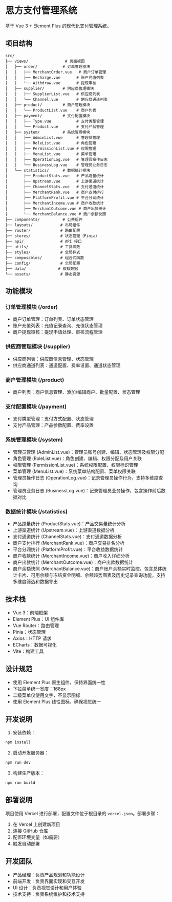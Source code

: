 # 思方支付管理系统

基于 Vue 3 + Element Plus 的现代化支付管理系统。

## 项目结构

```
src/
├── views/                # 页面视图
│   ├── order/           # 订单管理模块
│   │   ├── MerchantOrder.vue   # 商户订单管理
│   │   ├── Recharge.vue       # 账户充值列表
│   │   └── Withdraw.vue       # 提现审核
│   ├── supplier/        # 供应商管理模块
│   │   ├── SupplierList.vue   # 供应商列表
│   │   └── Channel.vue        # 供应商通道列表
│   ├── product/         # 商户管理模块
│   │   └── ProductList.vue    # 商户列表
│   ├── payment/         # 支付配置模块
│   │   ├── Type.vue           # 支付类型管理
│   │   └── Product.vue        # 支付产品管理
│   ├── system/          # 系统管理模块
│   │   ├── AdminList.vue      # 管理员管理
│   │   ├── RoleList.vue       # 角色管理
│   │   ├── PermissionList.vue # 权限管理
│   │   ├── MenuList.vue       # 菜单管理
│   │   ├── OperationLog.vue   # 管理员操作日志
│   │   └── BusinessLog.vue    # 管理员业务日志
│   └── statistics/      # 数据统计模块
│       ├── ProductStats.vue   # 产品跑量统计
│       ├── Upstream.vue       # 上游渠道统计
│       ├── ChannelStats.vue   # 支付通道统计
│       ├── MerchantRank.vue   # 商户支付排行
│       ├── PlatformProfit.vue # 平台分润统计
│       ├── MerchantIncome.vue # 商户收款统计
│       ├── MerchantOutcome.vue # 商户出款统计
│       └── MerchantBalance.vue # 商户余额快照
├── components/          # 公共组件
├── layouts/            # 布局组件
├── router/             # 路由配置
├── stores/             # 状态管理（Pinia）
├── api/                # API 接口
├── utils/              # 工具函数
├── styles/             # 全局样式
├── composables/        # 组合式函数
├── config/             # 全局配置
├── data/              # 模拟数据
└── assets/             # 静态资源
```

## 功能模块

### 订单管理模块 (/order)
- 商户订单管理：订单列表、订单状态管理
- 账户充值列表：充值记录查询、充值状态管理
- 商户提现审核：提现申请处理、审核流程管理

### 供应商管理模块 (/supplier)
- 供应商列表：供应商信息管理、状态管理
- 供应商通道列表：通道配置、费率设置、通道状态管理

### 商户管理模块 (/product)
- 商户列表：商户信息管理、添加/编辑商户、批量配置、状态管理

### 支付配置模块 (/payment)
- 支付类型管理：支付方式配置、状态管理
- 支付产品管理：产品参数配置、费率设置

### 系统管理模块 (/system)
- 管理员管理 (AdminList.vue)：管理员账号创建、编辑、状态管理及权限分配
- 角色管理 (RoleList.vue)：角色创建、编辑、权限分配及用户关联
- 权限管理 (PermissionList.vue)：系统权限配置、权限标识管理
- 菜单管理 (MenuList.vue)：系统菜单结构配置、菜单权限关联
- 管理员操作日志 (OperationLog.vue)：记录管理员操作行为，支持多维度查询
- 管理员业务日志 (BusinessLog.vue)：记录管理员业务操作，包含操作前后数据对比

### 数据统计模块 (/statistics)
- 产品跑量统计 (ProductStats.vue)：产品交易量统计分析
- 上游渠道统计 (Upstream.vue)：上游渠道数据分析
- 支付通道统计 (ChannelStats.vue)：支付通道数据分析
- 商户支付排行 (MerchantRank.vue)：商户交易排名分析
- 平台分润统计 (PlatformProfit.vue)：平台收益数据统计
- 商户收款统计 (MerchantIncome.vue)：商户收入详细分析
- 商户出款统计 (MerchantOutcome.vue)：商户出款数据统计
- 商户余额快照 (MerchantBalance.vue)：商户账户余额实时监控，包含总体统计卡片、可用余额与冻结资金明细、余额趋势图表及历史记录查询功能，支持多维度筛选和数据导出

## 技术栈

- Vue 3：前端框架
- Element Plus：UI 组件库
- Vue Router：路由管理
- Pinia：状态管理
- Axios：HTTP 请求
- ECharts：数据可视化
- Vite：构建工具

## 设计规范

- 使用 Element Plus 原生组件，保持界面统一性
- 下拉菜单统一宽度：168px
- 二级菜单仅使用文字，不显示图标
- 使用 Element Plus 线性图标，确保视觉统一

## 开发说明

1. 安装依赖：
```bash
npm install
```

2. 启动开发服务器：
```bash
npm run dev
```

3. 构建生产版本：
```bash
npm run build
```

## 部署说明

项目使用 Vercel 进行部署，配置文件位于根目录的 `vercel.json`。部署步骤：

1. 在 Vercel 上创建新项目
2. 连接 GitHub 仓库
3. 配置环境变量（如需要）
4. 触发自动部署

## 开发团队

- 产品经理：负责产品规划和功能设计
- 前端开发：负责界面实现和交互开发
- UI 设计：负责视觉设计和用户体验
- 技术支持：负责系统维护和技术支持 